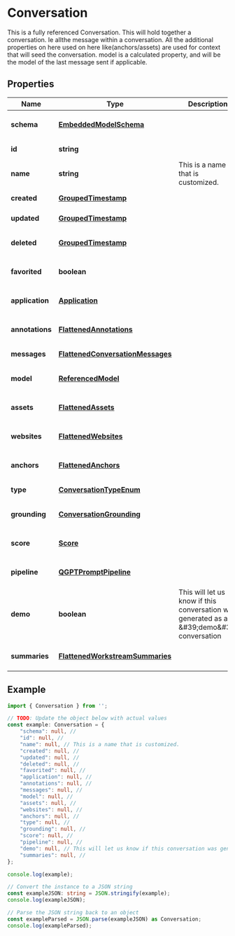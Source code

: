 
# Conversation

This is a fully referenced Conversation.  This will hold together a conversation. Ie allthe message within a conversation.  All the additional properties on here used on here like(anchors/assets) are used for context that will seed the conversation.  model is a calculated property, and will be the model of the last message sent if applicable.

## Properties

Name | Type | Description | Notes
------------ | ------------- | ------------- | -------------
**schema** | [**EmbeddedModelSchema**](EmbeddedModelSchema) |  | [optional] [default to undefined]
**id** | **string** |  | [default to undefined]
**name** | **string** | This is a name that is customized. | [optional] [default to undefined]
**created** | [**GroupedTimestamp**](GroupedTimestamp) |  | [default to undefined]
**updated** | [**GroupedTimestamp**](GroupedTimestamp) |  | [default to undefined]
**deleted** | [**GroupedTimestamp**](GroupedTimestamp) |  | [optional] [default to undefined]
**favorited** | **boolean** |  | [optional] [default to undefined]
**application** | [**Application**](Application) |  | [optional] [default to undefined]
**annotations** | [**FlattenedAnnotations**](FlattenedAnnotations) |  | [optional] [default to undefined]
**messages** | [**FlattenedConversationMessages**](FlattenedConversationMessages) |  | [default to undefined]
**model** | [**ReferencedModel**](ReferencedModel) |  | [optional] [default to undefined]
**assets** | [**FlattenedAssets**](FlattenedAssets) |  | [optional] [default to undefined]
**websites** | [**FlattenedWebsites**](FlattenedWebsites) |  | [optional] [default to undefined]
**anchors** | [**FlattenedAnchors**](FlattenedAnchors) |  | [optional] [default to undefined]
**type** | [**ConversationTypeEnum**](ConversationTypeEnum) |  | [default to undefined]
**grounding** | [**ConversationGrounding**](ConversationGrounding) |  | [optional] [default to undefined]
**score** | [**Score**](Score) |  | [optional] [default to undefined]
**pipeline** | [**QGPTPromptPipeline**](QGPTPromptPipeline) |  | [optional] [default to undefined]
**demo** | **boolean** | This will let us know if this conversation was generated as a \&#39;demo\&#39; conversation | [optional] [default to undefined]
**summaries** | [**FlattenedWorkstreamSummaries**](FlattenedWorkstreamSummaries) |  | [optional] [default to undefined]

## Example

```typescript
import { Conversation } from '';

// TODO: Update the object below with actual values
const example: Conversation = {
    "schema": null, // 
    "id": null, // 
    "name": null, // This is a name that is customized.
    "created": null, // 
    "updated": null, // 
    "deleted": null, // 
    "favorited": null, // 
    "application": null, // 
    "annotations": null, // 
    "messages": null, // 
    "model": null, // 
    "assets": null, // 
    "websites": null, // 
    "anchors": null, // 
    "type": null, // 
    "grounding": null, // 
    "score": null, // 
    "pipeline": null, // 
    "demo": null, // This will let us know if this conversation was generated as a \&#39;demo\&#39; conversation
    "summaries": null, // 
};

console.log(example);

// Convert the instance to a JSON string
const exampleJSON: string = JSON.stringify(example);
console.log(exampleJSON);

// Parse the JSON string back to an object
const exampleParsed = JSON.parse(exampleJSON) as Conversation;
console.log(exampleParsed);
```




